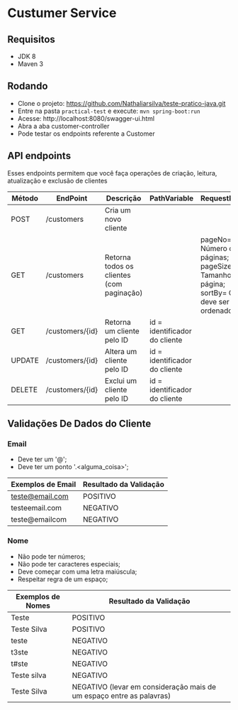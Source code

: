 # Custumer Service

## Requisitos
- JDK 8
- Maven 3

## Rodando
- Clone o projeto: https://github.com/Nathaliarsilva/teste-pratico-java.git
- Entre na pasta `practical-test` e execute: `mvn spring-boot:run`
- Acesse: http://localhost:8080/swagger-ui.html
- Abra a aba customer-controller
- Pode testar os endpoints referente a Customer

## API endpoints
Esses endpoints permitem que você faça operações de criação, leitura, atualização e exclusão de clientes

|Método | EndPoint | Descrição| PathVariable| RequestParam| BodyRequest| BodyResponse|  
|--|--|--|--|--|--|--|  
| POST| /customers |Cria um novo cliente| | | `{"emails":[{"email":"string"}],"name":"string"}`|`{"emails":[{"email":"string","id":0}],"id":0,"name":"string"}`|  
| GET | /customers |Retorna todos os clientes (com paginação)| |pageNo= Número de páginas; pageSize= Tamanho da página; sortBy= Como deve ser ordenado | | |  
| GET | /customers/{id} |Retorna um cliente pelo ID| id = identificador do cliente | | | |  
| UPDATE| /customers/{id} |Altera um cliente pelo ID |id = identificador do cliente | | `{"emails":[{"email":"string","id":0}],"id":0,"name":"string"}`| `{"emails":[{"email":"string","id":0}],"id":0,"name":"string"}`|  
| DELETE| /customers/{id} |Exclui um cliente pelo ID| id = identificador do cliente | | | |  

## Validações De Dados do Cliente
### Email
- Deve ter um '@';
- Deve  ter um ponto '.<alguma_coisa>';

|Exemplos de Email| Resultado da Validação  |
|--|--|
|teste@email.com  | POSITIVO  |
|testeemail.com  | NEGATIVO  |
|teste@emailcom  | NEGATIVO |

### Nome
- Não pode ter números;
- Não pode ter caracteres especiais;
- Deve começar com uma letra maiúscula;
- Respeitar regra de um espaço;

|Exemplos de Nomes| Resultado da Validação  |
|--|--|
|Teste  | POSITIVO  |
|Teste Silva | POSITIVO  |
|teste  | NEGATIVO  |
|t3ste  | NEGATIVO |
|t#ste  | NEGATIVO |
|Teste silva | NEGATIVO|
|Teste Silva | NEGATIVO (levar em consideração mais de um espaço entre as palavras)|

